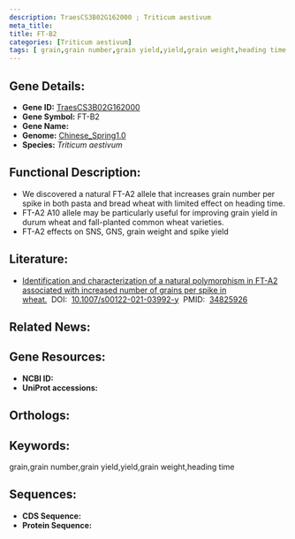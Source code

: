 ```yaml
---
description: TraesCS3B02G162000 ; Triticum aestivum
meta_title:
title: FT-B2
categories: [Triticum aestivum]
tags: [ grain,grain number,grain yield,yield,grain weight,heading time ]
---
```


## Gene Details:
- **Gene ID:**	[TraesCS3B02G162000]()
- **Gene Symbol:** FT-B2
- **Gene Name:** 
- **Genome:** [Chinese_Spring1.0]()
- **Species:** *Triticum aestivum*

## Functional Description:
   - We discovered a natural FT-A2 allele that increases grain number per spike in both pasta and bread wheat with limited effect on heading time.
   - FT-A2 A10 allele may be particularly useful for improving grain yield in durum wheat and fall-planted common wheat varieties.
   - FT-A2 effects on SNS, GNS, grain weight and spike yield

## Literature:
   - [Identification and characterization of a natural polymorphism in FT-A2 associated with increased number of grains per spike in wheat.]( https://link.springer.com/article/10.1007/s00122-021-03992-y)&nbsp;&nbsp;DOI:&nbsp;&nbsp;[10.1007/s00122-021-03992-y](https://link.springer.com/article/10.1007/s00122-021-03992-y)&nbsp;&nbsp;PMID:&nbsp;&nbsp;[34825926](https://pubmed.ncbi.nlm.nih.gov/34825926/)

## Related News:

## Gene Resources:
- **NCBI ID:** [](https://www.ncbi.nlm.nih.gov/gene/?term=)
- **UniProt accessions:** [](https://www.uniprot.org/uniprotkb//entry)

## Orthologs:

## Keywords:
grain,grain number,grain yield,yield,grain weight,heading time

## Sequences:
- **CDS Sequence:**
- **Protein Sequence:**
